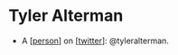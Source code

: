 # Tyler Alterman
- A [[person]] on [[twitter]]: @tyleralterman.

[//begin]: # "Autogenerated link references for markdown compatibility"
[person]: person.md "Person"
[twitter]: twitter.md "Twitter"
[//end]: # "Autogenerated link references"